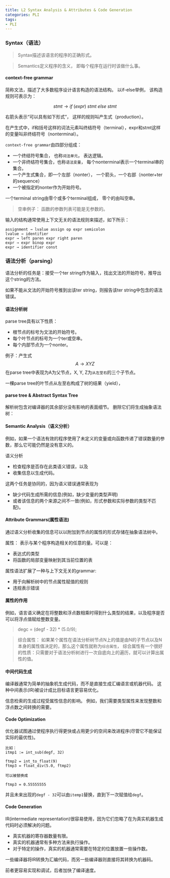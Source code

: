 ```yaml
---
title: L2 Syntax Analysis & Attributes & Code Generation
categories: PLI
tags:
- PLI
---
```


### Syntax（语法）
> Syntax描述该语言的程序的正确形式。

> Semantics定义程序的含义， 即每个程序在运行时该做什么事。

#### context-free grammar
简称文法，描述了大多数程序设计语言构造的语法结构。
以if-else举例， 该构造规则可表示为：

$$ stmt \to if \ (expr) \ stmt \ else \ stmt $$

右箭头表示“可以具有如下形式”， 这样的规则叫产生式（production）。

在产生式中，if和括号这样的词法元素叫终结符号（terminal），expr和stmt这样的变量叫非终结符号（nonterminal）。

`context-free grammar`由四部分组成：
- 一个终结符号集合， 也称`词法单元`， 表达逻辑。
- 一个非终结符号集合，也称`语法变量`， 每个nonterminal表示一个terminal串的集合。
- 一个产生式集合，即一个左部（nonter）， 一个箭头，一个右部（nonter+ter的sequence）
- 一个被指定的nonter作为开始符号。

 一个terminal string由零个或多个terminal组成， 零个的由叫空串。
 > 空串例子： 函数的参数列表可能是无参数的。

输入的结构通常使用上下文无关的语法规则来描述，如下所示：
```
assignment → lvalue assign op expr semicolon
lvalue → identifier
expr → left paren expr right paren
expr → expr binop expr
expr → identifier const
```

### 语法分析（parsing）
语法分析的任务是：接受一个ter string作为输入，找出文法的开始符号，推导出这个string的方法。

如果不能从文法的开始符号推到出该ter string，则报告该ter string中包含的语法错误。

#### 语法分析树
parse tree具有以下性质：
- 根节点的标号为文法的开始符号。
- 每个叶节点的标号为一个ter或空串。
- 每个内部节点为一个nonter。

例子：产生式$$ A \to XYZ $$ 在parse tree中表现为A为父节点，X, Y, Z为`从左至右`的三个子节点。

一棵parse tree的叶节点从左至右构成了树的结果（yield），
#### parse tree & Abstract Syntax Tree
解析树包含对编译器的其余部分没有影响的表面细节。 删除它们将生成抽象语法树：

#### Semantic Analysis（语义分析）
例如，如果一个语法有效的程序使用了未定义的变量或向函数传递了错误数量的参数，那么它可能仍然是没有意义的。 

语义分析
- 检查程序是否存在此类语义错误，以及
- 收集信息以生成代码。 

这两个任务是协同的，因为语义错误通常表现为
- 缺少代码生成所需的信息(例如，缺少变量的类型声明)
- 或者该信息的两个来源之间不一致(例如，形式参数和实际参数的类型不匹配)。

#### Attribute Grammars(属性语法)
通过语义分析收集的信息可以以附加到节点的属性的形式存储在抽象语法树中。 

属性： 表示与某个程序构造相关的任意的量。可以是：
- 表达式的类型
- 将函数的局部变量映射到其当前位置的表

属性语法扩展了一种与上下文无关的grammar:
- 用于向解析树中的节点属性赋值的规则
- 违规表示错误

#### 属性的作用
例如，语言语义确定在将整数和浮点数相乘时得到什么类型的结果，以及程序是否可以将浮点值赋给整数变量。
> degc = (degf - 32) * (5.0/9);

> 综合属性： 如果某个属性在语法分析树节点N上的值是由N的子节点以及N本身的属性值决定的，那么这个属性就称为`综合属性`， 综合属性有一个很好的性质：只需要对于语法分析树进行一次自底向上的遍历，就可以计算出属性的值。

#### 中间代码生成
编译器通常为简单的抽象机生成代码，而不是直接生成汇编语言或机器代码。 这种中间表示(IR)被设计成比目标语言更容易优化。 

信息检索的生成过程受属性信息的影响。 例如，我们需要类型属性来发现整数和浮点数之间转换的需要。

#### Code Optimization
优化器试图通过使程序执行得更快或占用更少的空间来改进程序(尽管它不能保证实际的最优性)。
```
比如：
itmp1 := int_sub(degf, 32)

ftmp2 = int_to_float(9) 
ftmp3 = float_div(5.0, ftmp2)

可以被替换成

ftmp3 = 0.55555555
```
并且未来出现的`degf - 32`可以由`itemp1`替换，直到下一次赋值给`degf`。

#### Code Generation
IR(intermediate representation)很容易使用，因为它们忽略了在为真实机器生成代码时必须解决的问题。 

- 真实机器的寄存器数量有限。 
- 真实的机器通常有多种方法来执行操作。 
- 对于特定的操作，真实的机器通常需要在特定的位置放置一些操作数。

一些编译器将IR转换为汇编代码，而另一些编译器则直接将其转换为机器码。 

前者更容易实现和调试，后者加快了编译速度。